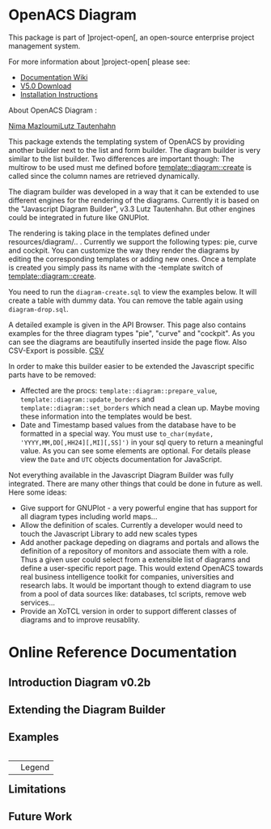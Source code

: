 # OpenACS Diagram 
This package is part of ]project-open[, an open-source enterprise project management system.

For more information about ]project-open[ please see:
* [Documentation Wiki](http://www.project-open.com/en/)
* [V5.0 Download](https://sourceforge.net/projects/project-open/files/project-open/V5.0/)
* [Installation Instructions](http://www.project-open.com/en/list-installers)

About OpenACS Diagram :

<a href="mailto:nima.mazloumi@gmx.de">&shy;Nima Mazloumi</a><a href="mailto:lutz.tautenhahn@lutanho.net">Lutz Tautenhahn</a><p>This package extends the templating system of OpenACS by providing another builder next to the list and form builder. The diagram builder is very similar to the list builder. Two differences are important though: The multirow to be used must me defined bofore <a href="http://www.project-open.com/api-doc/proc-view?proc=template::diagram::create">template::diagram::create</a> is called since the column names are retrieved dynamically. <p> The diagram builder was developed in a way that it can be extended to use different engines for the rendering of the diagrams. Currently it is based on the &quot;Javascript Diagram Builder&quot;, v3.3 Lutz Tautenhahn. But other engines could be integrated in future like GNUPlot. <p>The rendering is taking place in the templates defined under resources/diagram/.. . Currently we support the following types: pie, curve and cockpit. You can customize the way they render the diagrams by editing the corresponding templates or adding new ones. Once a template is created you simply pass its name with the -template switch of <a href="http://www.project-open.com/api-doc/proc-view?proc=template::diagram::create">template::diagram::create</a>. <p><p>You need to run the <code>diagram-create.sql</code> to view the examples below. It will create a table with dummy data. You can remove the table again using <code>diagram-drop.sql</code>. <p>A detailed example is given in the API Browser. This page also contains examples for the three diagram types &quot;pie&quot;, &quot;curve&quot; and &quot;cockpit&quot;. As you can see the diagrams are beautifully inserted inside the page flow. Also CSV-Export is possible. <a class="button" href="index?csv=1">CSV</a><script language="javascript">
function MouseOver(i) { P[i].MoveTo("","",10); }
function MouseOut(i)  { P[i].MoveTo("","",0); }

</script><script language="javascript">
document.open();
v='8';
document.close();

</script><script language="javascript">
document.open();
v='8';
document.close();

</script><p><p><p><p><p><p><p><p>In order to make this builder easier to be extended the Javascript specific parts have to be removed: <ul><li>Affected are the procs: <code>template::diagram::prepare_value</code>, <code>template::diagram::update_borders</code> and <code>template::diagram::set_borders</code> which nead a clean up. Maybe moving these information into the templates would be best. <li>Date and Timestamp based values from the database have to be formatted in a special way. You must use <code>to_char(mydate, &#39;YYYY,MM,DD[,HH24][,MI][,SS]&#39;)</code> in your sql query to return a meaningful value. As you can see some elements are optional. For details please view the <code>Date</code> and <code>UTC</code> objects documentation for JavaScript. </ul><p><p>Not everything available in the Javascript Diagram Builder was fully integrated. There are many other things that could be done in future as well. Here some ideas: <ul><li>Give support for GNUPlot - a very powerful engine that has support for all diagram types including world maps... <li>Allow the definition of scales. Currently a developer would need to touch the Javascript Library to add new scales types <li>Add another package depeding on diagrams and portals and allows the definition of a repository of monitors and associate them with a role. Thus a given user could select from a extensible list of diagrams and define a user-specific report page. This would extend OpenACS towards real business intelligence toolkit for companies, universities and research labs. It would be important though to extend diagram to use from a pool of data sources like: databases, tcl scripts, remove web services... <li>Provide an XoTCL version in order to support different classes of diagrams and to improve reusablity. </ul><p>

# Online Reference Documentation

## Introduction Diagram v0.2b



## Extending the Diagram Builder



## Examples

<table align="left" cellpadding="3" cellspacing="1"><tbody><tr><td></td><td valign="top"> Legend </td></tr></tbody></table>

## Limitations



## Future Work



